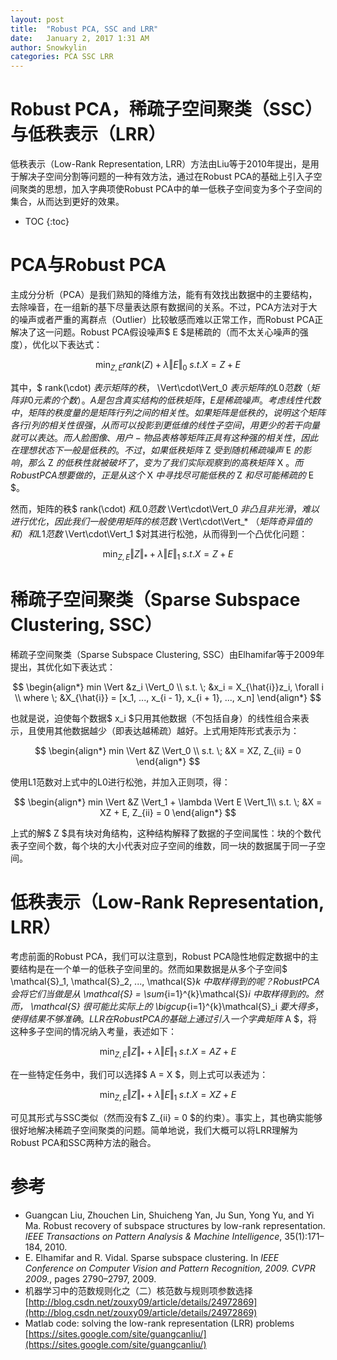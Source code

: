 ```yaml
---
layout: post
title:  "Robust PCA, SSC and LRR"
date:   January 2, 2017 1:31 AM
author: Snowkylin
categories: PCA SSC LRR
---
```


# Robust PCA，稀疏子空间聚类（SSC）与低秩表示（LRR）

低秩表示（Low-Rank Representation, LRR）方法由Liu等于2010年提出，是用于解决子空间分割等问题的一种有效方法，通过在Robust PCA的基础上引入子空间聚类的思想，加入字典项使Robust PCA中的单一低秩子空间变为多个子空间的集合，从而达到更好的效果。

<!--more-->

* TOC
{:toc}

# PCA与Robust PCA
主成分分析（PCA）是我们熟知的降维方法，能有有效找出数据中的主要结构，去除噪音，在一组新的基下尽量表达原有数据间的关系。不过，PCA方法对于大的噪声或者严重的离群点（Outlier）比较敏感而难以正常工作，而Robust PCA正解决了这一问题。Robust PCA假设噪声$ E $是稀疏的（而不太关心噪声的强度），优化以下表达式：

$$
\begin{equation*}
    \min_{Z, E} rank(Z) + \lambda \Vert E \Vert_0 \; s.t. X = Z + E
\end{equation*}
$$

其中，$ rank(\cdot) $表示矩阵的秩，$ \Vert\cdot\Vert_0 $表示矩阵的L0范数（矩阵非0元素的个数）。A是包含真实结构的低秩矩阵，E是稀疏噪声。考虑线性代数中，矩阵的秩度量的是矩阵行列之间的相关性。如果矩阵是低秩的，说明这个矩阵各行/列的相关性很强，从而可以投影到更低维的线性子空间，用更少的若干向量就可以表达。而人脸图像、用户-物品表格等矩阵正具有这种强的相关性，因此在理想状态下一般是低秩的。不过，如果低秩矩阵$ Z $受到随机稀疏噪声$ E $的影响，那么$ Z $的低秩性就被破坏了，变为了我们实际观察到的高秩矩阵$ X $。而Robust PCA想要做的，正是从这个$ X $中寻找尽可能低秩的$ Z $和尽可能稀疏的$ E $。

然而，矩阵的秩$ rank(\cdot) $和L0范数$ \Vert\cdot\Vert_0 $非凸且非光滑，难以进行优化，因此我们一般使用矩阵的核范数$ \Vert\cdot\Vert_* $（矩阵奇异值的和）和L1范数$ \Vert\cdot\Vert_1 $对其进行松弛，从而得到一个凸优化问题：

$$
\begin{equation*}
	\min_{Z, E} \Vert Z \Vert_* + \lambda \Vert E \Vert_1 \; s.t. X = Z + E
\end{equation*}
$$

# 稀疏子空间聚类（Sparse Subspace Clustering, SSC）

稀疏子空间聚类（Sparse Subspace Clustering, SSC）由Elhamifar等于2009年提出，其优化如下表达式：

$$
\begin{align*}
    min \Vert &z_i \Vert_0 \\
    s.t. \; &x_i = X_{\hat{i}}z_i, \forall i \\
    where \; &X_{\hat{i}} = [x_1, ..., x_{i - 1}, x_{i + 1}, ..., x_n]
\end{align*}
$$

也就是说，迫使每个数据$ x_i $只用其他数据（不包括自身）的线性组合来表示，且使用其他数据越少（即表达越稀疏）越好。上式用矩阵形式表示为：

$$
\begin{align*}
    min \Vert &Z \Vert_0 \\
    s.t. \; &X = XZ, Z_{ii} = 0
\end{align*}
$$

使用L1范数对上式中的L0进行松弛，并加入正则项，得：

$$
\begin{align*}
    min \Vert &Z \Vert_1 + \lambda \Vert E \Vert_1\\
    s.t. \; &X = XZ + E, Z_{ii} = 0
\end{align*}
$$

上式的解$ Z $具有块对角结构，这种结构解释了数据的子空间属性：块的个数代表子空间个数，每个块的大小代表对应子空间的维数，同一块的数据属于同一子空间。

# 低秩表示（Low-Rank Representation, LRR）

考虑前面的Robust PCA，我们可以注意到，Robust PCA隐性地假定数据中的主要结构是在一个单一的低秩子空间里的。然而如果数据是从多个子空间<span markdown='0'>$ \mathcal{S}_1, \mathcal{S}_2, ..., \mathcal{S}_k $中取样得到的呢？Robust PCA会将它们当做是从$ \mathcal{S} = \sum_{i=1}^{k}\mathcal{S}_i $中取样得到的。然而，$ \mathcal{S} $很可能比实际上的$ \bigcup_{i=1}^{k}\mathcal{S}_i $要大得多，使得结果不够准确。LLR在Robust PCA的基础上通过引入一个字典矩阵$ A $，将这种多子空间的情况纳入考量，表述如下：</span>

$$
\begin{equation*}
	\min_{Z, E} \Vert Z \Vert_* + \lambda \Vert E \Vert_1 \; s.t. X = AZ + E
\end{equation*}
$$

在一些特定任务中，我们可以选择$ A = X $，则上式可以表述为：

$$
\begin{equation*}
    \min_{Z, E} \Vert Z \Vert_* + \lambda \Vert E \Vert_1 \; s.t. X = XZ + E
\end{equation*}
$$

可见其形式与SSC类似（然而没有$ Z_{ii} = 0 $的约束）。事实上，其也确实能够很好地解决稀疏子空间聚类的问题。简单地说，我们大概可以将LRR理解为Robust PCA和SSC两种方法的融合。

# 参考

* Guangcan Liu, Zhouchen Lin, Shuicheng Yan, Ju Sun, Yong Yu, and Yi Ma. Robust recovery of subspace structures by low-rank representation. *IEEE Transactions on Pattern Analysis & Machine Intelligence*, 35(1):171–184, 2010.
* E. Elhamifar and R. Vidal. Sparse subspace clustering. In *IEEE Conference on Computer Vision and Pattern Recognition, 2009. CVPR 2009.*, pages 2790–2797, 2009.
* 机器学习中的范数规则化之（二）核范数与规则项参数选择[http://blog.csdn.net/zouxy09/article/details/24972869](http://blog.csdn.net/zouxy09/article/details/24972869)
* Matlab code: solving the low-rank representation (LRR) problems [https://sites.google.com/site/guangcanliu/](https://sites.google.com/site/guangcanliu/)